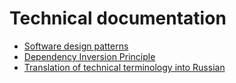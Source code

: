 # Technical documentation

* [Software design patterns](software%20design/design%20patterns/design%20patterns.md)
* [Dependency Inversion Principle](software%20design/dependency%20inversion/dependency%20inversion.md)
* [Translation of technical terminology into Russian](translation.md)
